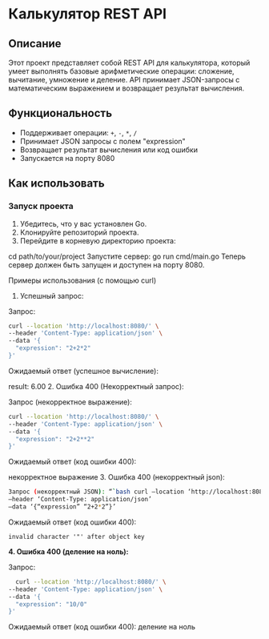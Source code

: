 # Калькулятор REST API

## Описание

Этот проект представляет собой REST API для калькулятора, который умеет выполнять базовые арифметические операции: сложение, вычитание, умножение и деление.  API принимает JSON-запросы с математическим выражением и возвращает результат вычисления.

## Функциональность

- Поддерживает операции: `+`, `-`, `*`, `/`
- Принимает JSON запросы с полем "expression"
- Возвращает результат вычисления или код ошибки
- Запускается на порту 8080

## Как использовать

### Запуск проекта

1.  Убедитесь, что у вас установлен Go.
2.  Клонируйте репозиторий проекта.
3.  Перейдите в корневую директорию проекта:


   cd path/to/your/project
Запустите сервер:
go run cmd/main.go
Теперь сервер должен быть запущен и доступен на порту 8080.

Примеры использования (с помощью curl)
1. Успешный запрос:

Запрос:
``` bash
curl --location 'http://localhost:8080/' \
--header 'Content-Type: application/json' \
--data '{
  "expression": "2+2*2"
}'
```
Ожидаемый ответ (успешное вычисление):

result: 6.00
2. Ошибка 400 (Некорректный запрос):

Запрос (некорректное выражение):
``` bash
curl --location 'http://localhost:8080/' \
--header 'Content-Type: application/json' \
--data '{
  "expression": "2+2**2"
}'
```
Ожидаемый ответ (код ошибки 400):

некорректное выражение
3. Ошибка 400 (некорректный json):
``` bash
Запрос (некорректный JSON): “`bash curl –location ‘http://localhost:8080/’
–header ‘Content-Type: application/json’
–data ‘{“expression” “2+2*2”}’
``` 
Ожидаемый ответ (код ошибки 400):
 ```
invalid character '"' after object key
 ```
 
**4. Ошибка 400 (деление на ноль):**

Запрос:
```bash
  curl --location 'http://localhost:8080/' \
--header 'Content-Type: application/json' \
--data '{
  "expression": "10/0"
}'
```
Ожидаемый ответ (код ошибки 400):
деление на ноль

